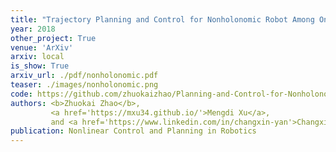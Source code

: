 ```yaml
---
title: "Trajectory Planning and Control for Nonholonomic Robot Among Onstacles"
year: 2018
other_project: True
venue: 'ArXiv'
arxiv: local
is_show: True
arxiv_url: ./pdf/nonholonomic.pdf
teaser: ./images/nonholonomic.png
code: https://github.com/zhuokaizhao/Planning-and-Control-for-Nonholonomic-Robot-Among-Obstacles
authors: <b>Zhuokai Zhao</b>,
         <a href='https://mxu34.github.io/'>Mengdi Xu</a>,
         and <a href='https://www.linkedin.com/in/changxin-yan'>Changxin Yan</a>
publication: Nonlinear Control and Planning in Robotics
---
```

